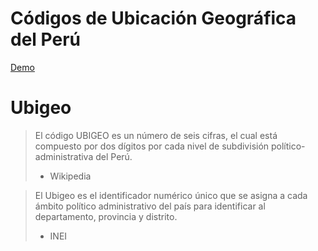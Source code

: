 Códigos de Ubicación Geográfica del Perú
========================================

[Demo](https://angelfqc.online/ubigeo-peru/)

# Ubigeo

> El código UBIGEO es un número de seis cifras, el cual está compuesto por dos dígitos por cada nivel de subdivisión político-administrativa del Perú.
> - Wikipedia

> El Ubigeo es el identificador numérico único que se asigna a cada ámbito político administrativo del país para identificar al departamento, provincia y distrito.
> - INEI

